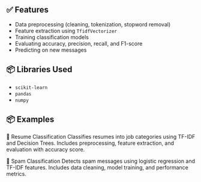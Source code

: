 
## ✅ Features

- Data preprocessing (cleaning, tokenization, stopword removal)
- Feature extraction using `TfidfVectorizer`
- Training classification models
- Evaluating accuracy, precision, recall, and F1-score
- Predicting on new messages

## 📦 Libraries Used

- `scikit-learn`
- `pandas`
- `numpy`

## 📦 Examples

🧠 Resume Classification
Classifies resumes into job categories using TF-IDF and Decision Trees. Includes preprocessing, feature extraction, and evaluation with accuracy score.

📩 Spam Classification
Detects spam messages using logistic regression and TF-IDF features. Includes data cleaning, model training, and performance metrics.
